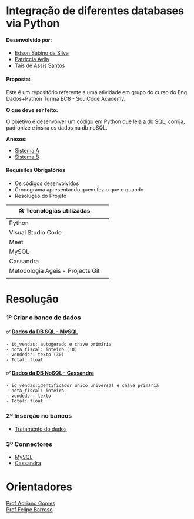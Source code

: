 # **Integração de diferentes databases via Python**
  
 #### **Desenvolvido por:**  

- [Edson Sabino da Silva](https://github.com/edsonkoreano)
- [Patriccia Àvila](https://github.com/patricciaavila)
- [Tais de Assis Santos](https://github.com/Tais-AS)

#### **Proposta:**

Este é um repositório referente a uma atividade em grupo do curso do Eng. Dados+Python Turma BC8 - SoulCode Academy.

**O que deve ser feito:**

O objetivo é desenvolver  um código em Python que leia a db SQL, corrija, padronize e insira os dados na db noSQL.

**Anexos:**

- [Sistema A](Sistema_A_SQL.csv)
- [Sistema B](Sistema_B_NoSQL.csv)

#### **Requisitos Obrigatórios**

- Os códigos desenvolvidos
- Cronograma apresentando quem fez o que e quando
- Resolução do Projeto


| 🛠️ Tecnologias utilizadas || 
| --- | --- |
|Python
|Visual Studio Code
|Meet
|MySQL
|Cassandra
|Metodologia Ageis  - Projects Git |
|  |

# Resolução

### **1º Criar o banco de dados**

  ####   ✅ [Dados da DB  SQL - MySQL](banco_sql_sistemaa.sql)

    - id_vendas: autogerado e chave primária
    - nota_fiscal: inteiro (10) 
    - vendedor: texto (30) 
    - Total: float


   ####   ✅ [Dados da DB NoSQL - Cassandra](banco_cassandra.sql)

    - id_vendas:identificador único universal e chave primária
    - nota_fiscal: inteiro
    - vendedor: texto  
    - Total: float

### **2º Inserção no bancos**

- [Tratamento do dados](popularBancos.py)

### **3º Connectores**

- [MySQL](connector_mysql.py)
- [Cassandra](connector_cassandra.py)



# **Orientadores**

[Prof Adriano Gomes](https://www.linkedin.com/in/adriannogs/)  
[Prof Felipe Barroso](https://www.linkedin.com/in/felipe-soares-muylaert-barroso-1a603a116/://www.linkedin.com/in/adrianhttps://www.linkedin.com/in/felipe-soares-muylaert-barroso-1a603a116/)

